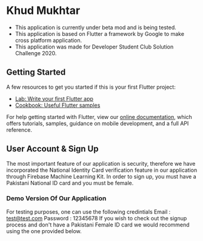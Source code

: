 # Khud Mukhtar

- This application is currently under beta mod and is being tested.
- This application is based on Flutter a framework by Google to make cross platform application.
- This application was made for Developer Student Club Solution Challenge 2020.

## Getting Started

A few resources to get you started if this is your first Flutter project:
- [Lab: Write your first Flutter app](https://flutter.dev/docs/get-started/codelab)
- [Cookbook: Useful Flutter samples](https://flutter.dev/docs/cookbook)

For help getting started with Flutter, view our
[online documentation](https://flutter.dev/docs), which offers tutorials,
samples, guidance on mobile development, and a full API reference.

## User Account & Sign Up
The most important feature of our application is security, therefore we have incorporated the National Identity Card verification feature in our application through Firebase Machine Learning Kit. In order to sign up, you must have a Pakistani National ID card and you must be female.
### Demo Version Of Our Application
For testing purposes, one can use the following credintials
  Email : test@test.com
  Password : 12345678
If you wish to check out the signup process and don't have a Pakistani Female ID card we would recommend using the one provided below.


